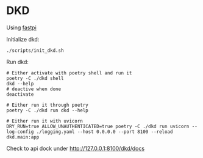 # DKD

Using [fastpi](https://fastapi.tiangolo.com/)

Initialize dkd:

```shell
./scripts/init_dkd.sh
```

Run dkd:

```shell
# Either activate with poetry shell and run it
poetry -C ./dkd shell
dkd --help
# deactive when done
deactivate

# Either run it through poetry
poetry -C ./dkd run dkd --help

# Either run it with uvicorn
DRY_RUN=true ALLOW_UNAUTHENTICATED=true poetry -C ./dkd run uvicorn --log-config ./logging.yaml --host 0.0.0.0 --port 8100 --reload dkd.main:app
```

Check to api dock under <http://127.0.0.1:8100/dkd/docs>
